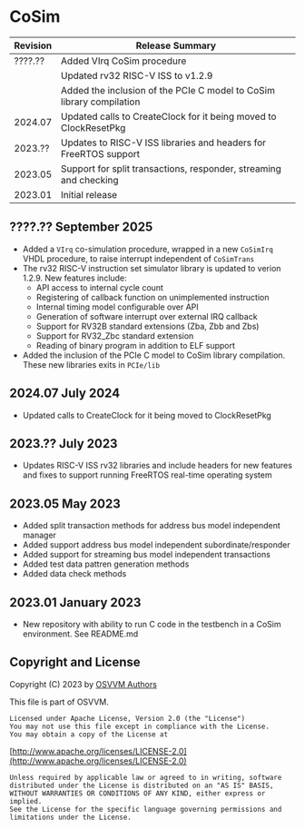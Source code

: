# CoSim

| Revision  |  Release Summary | 
------------|----------- 
| ????.??   | Added VIrq CoSim procedure
|           | Updated rv32 RISC-V ISS to v1.2.9
|           | Added the inclusion of the PCIe C model to CoSim library compilation
| 2024.07   | Updated calls to CreateClock for it being moved to ClockResetPkg
| 2023.??   | Updates to RISC-V ISS libraries and headers for FreeRTOS support
| 2023.05   | Support for split transactions, responder, streaming and checking
| 2023.01   | Initial release

## ????.?? September 2025
- Added a `VIrq` co-simulation procedure, wrapped in a new `CoSimIrq` VHDL procedure,
  to raise interrupt independent of `CoSimTrans`
- The rv32 RISC-V instruction set simulator library is updated to verion 1.2.9. New features include:
  - API access to internal cycle count
  - Registering of callback function on unimplemented instruction
  - Internal timing model configurable over API
  - Generation of software interrupt over external IRQ callback
  - Support for RV32B standard extensions (Zba, Zbb and Zbs)
  - Support for RV32_Zbc standard extension
  - Reading of binary program in addition to ELF support
- Added the inclusion of the PCIe C model to CoSim library compilation.
  These new libraries exits in `PCIe/lib`


## 2024.07 July 2024
- Updated calls to CreateClock for it being moved to ClockResetPkg

## 2023.?? July 2023
- Updates RISC-V ISS rv32 libraries and include headers for new features and fixes to support running FreeRTOS real-time operating system

## 2023.05 May 2023
- Added split transaction methods for address bus model independent manager
- Added support address bus model independent subordinate/responder
- Added support for streaming bus model independent transactions
- Added test data pattren generation methods
- Added data check methods

## 2023.01 January 2023
- New repository with ability to run C code in the testbench in a CoSim environment.  See README.md

 
## Copyright and License
Copyright (C) 2023 by [OSVVM Authors](AUTHORS.md)   

This file is part of OSVVM.

    Licensed under Apache License, Version 2.0 (the "License")
    You may not use this file except in compliance with the License.
    You may obtain a copy of the License at

  [http://www.apache.org/licenses/LICENSE-2.0](http://www.apache.org/licenses/LICENSE-2.0)

    Unless required by applicable law or agreed to in writing, software
    distributed under the License is distributed on an "AS IS" BASIS,
    WITHOUT WARRANTIES OR CONDITIONS OF ANY KIND, either express or implied.
    See the License for the specific language governing permissions and
    limitations under the License.
